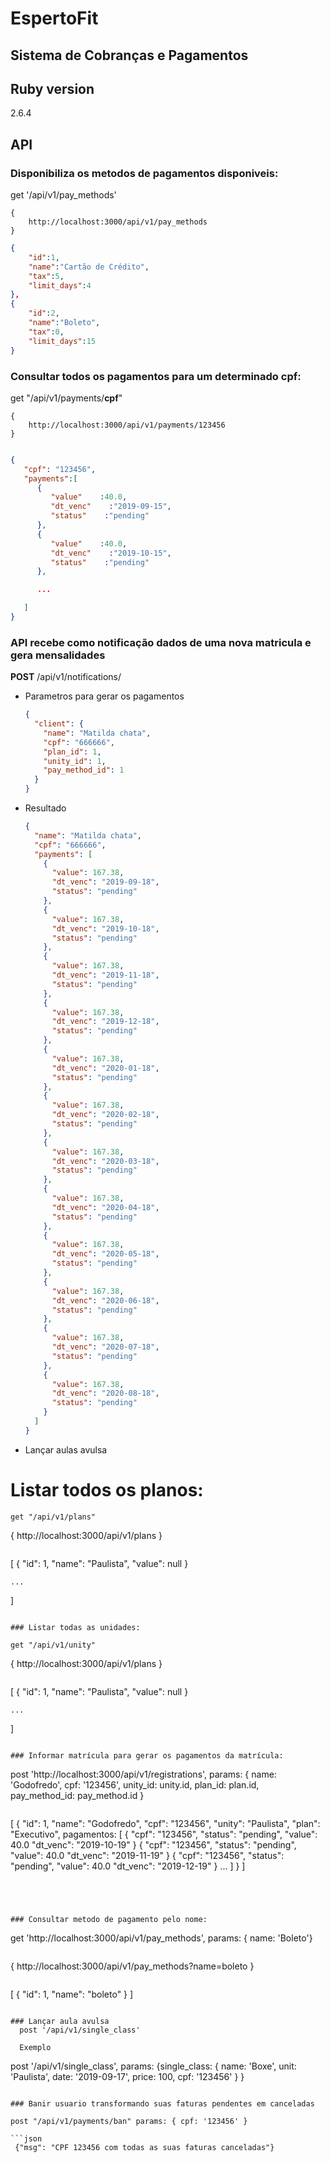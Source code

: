 # EspertoFit

## Sistema de Cobranças e Pagamentos

## Ruby version
2.6.4

## API
### Disponibiliza os metodos de pagamentos disponiveis:

get '/api/v1/pay_methods'

```
{
    http://localhost:3000/api/v1/pay_methods
}
```

```JSON
{
    "id":1,
    "name":"Cartão de Crédito",
    "tax":5,
    "limit_days":4
},
{   
    "id":2,
    "name":"Boleto",
    "tax":0,
    "limit_days":15
}
```


### Consultar todos os pagamentos para um determinado cpf:

get "/api/v1/payments/**cpf**"

```
{
    http://localhost:3000/api/v1/payments/123456
}
```

```JSON

{
   "cpf": "123456",
   "payments":[
      {
         "value"    :40.0,
         "dt_venc"    :"2019-09-15",
         "status"    :"pending"
      },
      {
         "value"    :40.0,
         "dt_venc"    :"2019-10-15",
         "status"    :"pending"
      },

      ...

   ]
}
  ```
### API recebe como notificação dados de uma nova matricula e gera mensalidades

 **POST** /api/v1/notifications/

 - Parametros para gerar os pagamentos
    ```json
    {
      "client": {
        "name": "Matilda chata",
        "cpf": "666666",
        "plan_id": 1,
        "unity_id": 1,
        "pay_method_id": 1
      }
    }
    ```

- Resultado
  ```json
  {
    "name": "Matilda chata",
    "cpf": "666666",
    "payments": [
      {
        "value": 167.38,
        "dt_venc": "2019-09-18",
        "status": "pending"
      },
      {
        "value": 167.38,
        "dt_venc": "2019-10-18",
        "status": "pending"
      },
      {
        "value": 167.38,
        "dt_venc": "2019-11-18",
        "status": "pending"
      },
      {
        "value": 167.38,
        "dt_venc": "2019-12-18",
        "status": "pending"
      },
      {
        "value": 167.38,
        "dt_venc": "2020-01-18",
        "status": "pending"
      },
      {
        "value": 167.38,
        "dt_venc": "2020-02-18",
        "status": "pending"
      },
      {
        "value": 167.38,
        "dt_venc": "2020-03-18",
        "status": "pending"
      },
      {
        "value": 167.38,
        "dt_venc": "2020-04-18",
        "status": "pending"
      },
      {
        "value": 167.38,
        "dt_venc": "2020-05-18",
        "status": "pending"
      },
      {
        "value": 167.38,
        "dt_venc": "2020-06-18",
        "status": "pending"
      },
      {
        "value": 167.38,
        "dt_venc": "2020-07-18",
        "status": "pending"
      },
      {
        "value": 167.38,
        "dt_venc": "2020-08-18",
        "status": "pending"
      }
    ]
  }
  ```

- Lançar aulas avulsa
# Listar todos os planos:
```
get "/api/v1/plans"

```
{
    http://localhost:3000/api/v1/plans
}
```

```
[
    {
        "id": 1,
        "name": "Paulista",
        "value": null
    }

    ...

]
```

### Listar todas as unidades:

get "/api/v1/unity"

```
{
http://localhost:3000/api/v1/plans
}
```

```
[
    {
        "id": 1,
        "name": "Paulista",
        "value": null
    }

    ...

]
```

### Informar matrícula para gerar os pagamentos da matrícula:

```
 post 'http://localhost:3000/api/v1/registrations', params: { name: 'Godofredo', 
 cpf: '123456', 
 unity_id: unity.id, 
 plan_id: plan.id, 
 pay_method_id: pay_method.id
 }
```

```
[
    {
        "id": 1,
        "name": "Godofredo",
        "cpf": "123456",
        "unity": "Paulista",
        "plan": "Executivo",
        pagamentos: [
            {
                "cpf": "123456",
                "status": "pending",
                "value": 40.0
                "dt_venc": "2019-10-19"
            }
            {
                "cpf": "123456",
                "status": "pending",
                "value": 40.0
                "dt_venc": "2019-11-19"
            }
            {
                "cpf": "123456",
                "status": "pending",
                "value": 40.0
                "dt_venc": "2019-12-19"
            }
            ...
        ]
    }
]
```




### Consultar metodo de pagamento pelo nome:

```
 get 'http://localhost:3000/api/v1/pay_methods', params: { name: 'Boleto'}
```

```
{
http://localhost:3000/api/v1/pay_methods?name=boleto
}
```

```
[
    {
        "id": 1,
        "name": "boleto"
    }
]

```

### Lançar aula avulsa 
  post '/api/v1/single_class'

  Exemplo
  ```
   post '/api/v1/single_class', params: {single_class:
    { name: 'Boxe',
      unit: 'Paulista',
      date: '2019-09-17',
      price: 100,
      cpf: '123456'
       } }
  ```

### Banir usuario transformando suas faturas pendentes em canceladas

post "/api/v1/payments/ban" params: { cpf: '123456' }

```json
   {"msg": "CPF 123456 com todas as suas faturas canceladas"}
```